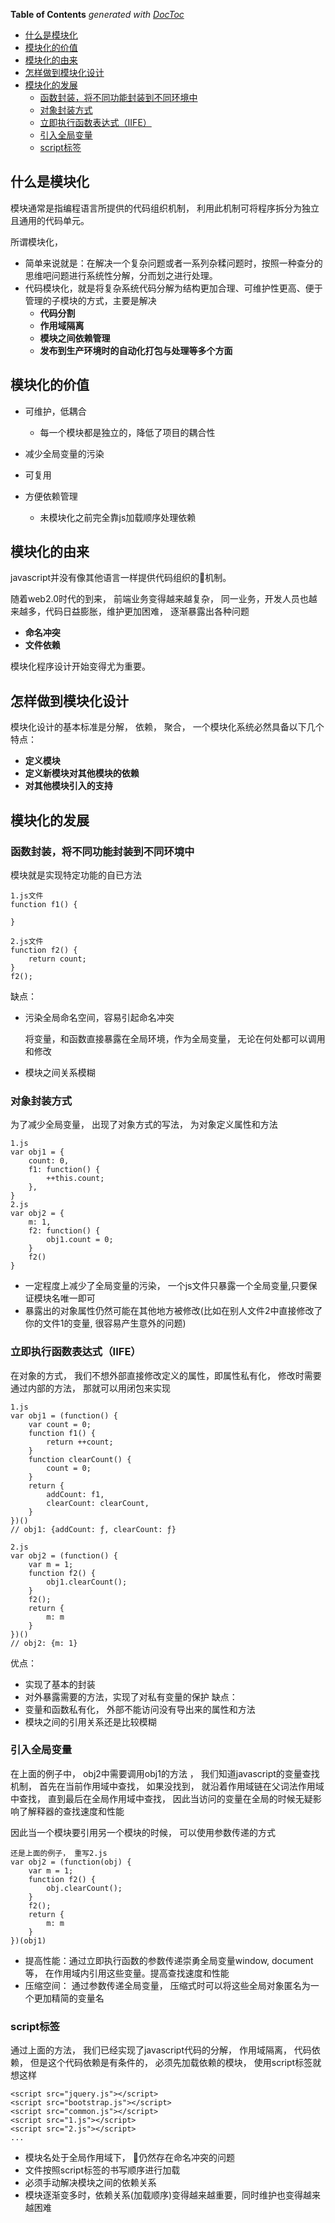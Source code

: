 <!-- START doctoc generated TOC please keep comment here to allow auto update -->
<!-- DON'T EDIT THIS SECTION, INSTEAD RE-RUN doctoc TO UPDATE -->
**Table of Contents**  *generated with [DocToc](https://github.com/thlorenz/doctoc)*

- [什么是模块化](#%E4%BB%80%E4%B9%88%E6%98%AF%E6%A8%A1%E5%9D%97%E5%8C%96)
- [模块化的价值](#%E6%A8%A1%E5%9D%97%E5%8C%96%E7%9A%84%E4%BB%B7%E5%80%BC)
- [模块化的由来](#%E6%A8%A1%E5%9D%97%E5%8C%96%E7%9A%84%E7%94%B1%E6%9D%A5)
- [怎样做到模块化设计](#%E6%80%8E%E6%A0%B7%E5%81%9A%E5%88%B0%E6%A8%A1%E5%9D%97%E5%8C%96%E8%AE%BE%E8%AE%A1)
- [模块化的发展](#%E6%A8%A1%E5%9D%97%E5%8C%96%E7%9A%84%E5%8F%91%E5%B1%95)
  - [函数封装，将不同功能封装到不同环境中](#%E5%87%BD%E6%95%B0%E5%B0%81%E8%A3%85%E5%B0%86%E4%B8%8D%E5%90%8C%E5%8A%9F%E8%83%BD%E5%B0%81%E8%A3%85%E5%88%B0%E4%B8%8D%E5%90%8C%E7%8E%AF%E5%A2%83%E4%B8%AD)
  - [对象封装方式](#%E5%AF%B9%E8%B1%A1%E5%B0%81%E8%A3%85%E6%96%B9%E5%BC%8F)
  - [立即执行函数表达式（IIFE）](#%E7%AB%8B%E5%8D%B3%E6%89%A7%E8%A1%8C%E5%87%BD%E6%95%B0%E8%A1%A8%E8%BE%BE%E5%BC%8Fiife)
  - [引入全局变量](#%E5%BC%95%E5%85%A5%E5%85%A8%E5%B1%80%E5%8F%98%E9%87%8F)
  - [script标签](#script%E6%A0%87%E7%AD%BE)

<!-- END doctoc generated TOC please keep comment here to allow auto update -->

## 什么是模块化

模块通常是指编程语言所提供的代码组织机制， 利用此机制可将程序拆分为独立且通用的代码单元。

所谓模块化，
- 简单来说就是：在解决一个复杂问题或者一系列杂糅问题时，按照一种查分的思维吧问题进行系统性分解，分而划之进行处理。
- 代码模块化，就是将复杂系统代码分解为结构更加合理、可维护性更高、便于管理的子模块的方式，主要是解决
    - **代码分割**
    - **作用域隔离**
    - **模块之间依赖管理**
    - **发布到生产环境时的自动化打包与处理等多个方面**

## 模块化的价值
- 可维护，低耦合
  - 每一个模块都是独立的，降低了项目的耦合性

- 减少全局变量的污染
- 可复用
- 方便依赖管理
  - 未模块化之前完全靠js加载顺序处理依赖

## 模块化的由来

javascript并没有像其他语言一样提供代码组织的机制。

随着web2.0时代的到来， 前端业务变得越来越复杂， 同一业务，开发人员也越来越多，代码日益膨胀，维护更加困难， 
逐渐暴露出各种问题
- **命名冲突**
- **文件依赖**

模块化程序设计开始变得尤为重要。


## 怎样做到模块化设计

模块化设计的基本标准是分解， 依赖， 聚合， 一个模块化系统必然具备以下几个特点：

- **定义模块**
- **定义新模块对其他模块的依赖**
- **对其他模块引入的支持**

## 模块化的发展

### 函数封装，将不同功能封装到不同环境中

模块就是实现特定功能的自已方法

    1.js文件
    function f1() {
        
    }
    
    2.js文件
    function f2() {
        return count;
    }
    f2();
    
缺点： 
- 污染全局命名空间，容易引起命名冲突
  
  将变量，和函数直接暴露在全局环境，作为全局变量， 无论在何处都可以调用和修改

- 模块之间关系模糊

### 对象封装方式

为了减少全局变量， 出现了对象方式的写法， 为对象定义属性和方法

    1.js
    var obj1 = {
        count: 0,
        f1: function() {
            ++this.count;
        },
    }
    2.js
    var obj2 = {
        m: 1,
        f2: function() {
            obj1.count = 0;
        }
        f2()
    }
- 一定程度上减少了全局变量的污染， 一个js文件只暴露一个全局变量,只要保证模块名唯一即可
- 暴露出的对象属性仍然可能在其他地方被修改(比如在别人文件2中直接修改了你的文件1的变量, 很容易产生意外的问题)

### 立即执行函数表达式（IIFE）

在对象的方式， 我们不想外部直接修改定义的属性，即属性私有化， 修改时需要通过内部的方法， 那就可以用闭包来实现

    1.js
    var obj1 = (function() {
        var count = 0;
        function f1() {
            return ++count;
        }
        function clearCount() {
            count = 0;
        }
        return {
            addCount: f1,
            clearCount: clearCount,
        }
    })()
    // obj1: {addCount: ƒ, clearCount: ƒ}

    2.js
    var obj2 = (function() {
        var m = 1;
        function f2() {
            obj1.clearCount();
        }
        f2();
        return {
            m: m
        }
    })()
    // obj2: {m: 1}

优点：
- 实现了基本的封装
- 对外暴露需要的方法，实现了对私有变量的保护
缺点：
- 变量和函数私有化， 外部不能访问没有导出来的属性和方法
- 模块之间的引用关系还是比较模糊

### 引入全局变量

在上面的例子中， obj2中需要调用obj1的方法 ， 我们知道javascript的变量查找机制， 首先在当前作用域中查找， 如果没找到， 就沿着作用域链在父词法作用域中查找， 直到最后在全局作用域中查找， 因此当访问的变量在全局的时候无疑影响了解释器的查找速度和性能

因此当一个模块要引用另一个模块的时候， 可以使用参数传递的方式

    还是上面的例子， 重写2.js
    var obj2 = (function(obj) {
        var m = 1;
        function f2() {
            obj.clearCount();
        }
        f2();
        return {
            m: m
        }
    })(obj1)

- 提高性能：通过立即执行函数的参数传递崇勇全局变量window, document等， 在作用域内引用这些变量。提高查找速度和性能
- 压缩空间： 通过参数传递全局变量， 压缩式时可以将这些全局对象匿名为一个更加精简的变量名

### script标签

通过上面的方法， 我们已经实现了javascript代码的分解， 作用域隔离， 代码依赖， 但是这个代码依赖是有条件的， 必须先加载依赖的模块， 使用script标签就想这样

    <script src="jquery.js"></script>
    <script src="bootstrap.js"></script>
    <script src="common.js"></script>
    <script src="1.js"></script>
    <script src="2.js"></script>
    ...

- 模块名处于全局作用域下， 仍然存在命名冲突的问题
- 文件按照script标签的书写顺序进行加载
- 必须手动解决模块之间的依赖关系
- 模块逐渐变多时，依赖关系(加载顺序)变得越来越重要，同时维护也变得越来越困难





    




